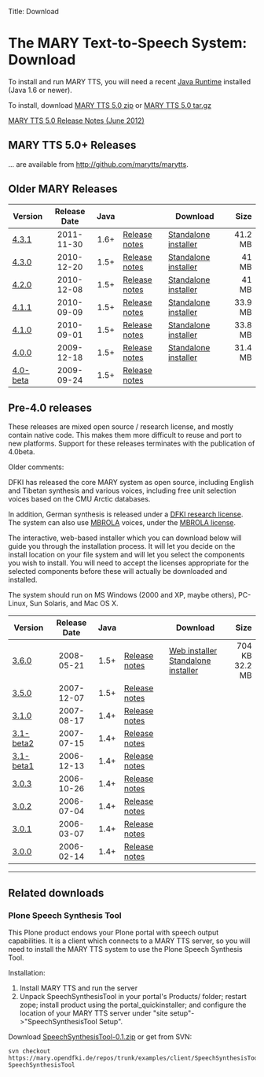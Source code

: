 Title: Download

# The MARY Text-to-Speech System: Download

To install and run MARY TTS, you will need a recent [Java Runtime](http://www.java.com/getjava) installed (Java 1.6 or newer).

To install, download [MARY TTS 5.0 zip](https://github.com/downloads/marytts/marytts/marytts-5.0.zip) or [MARY TTS 5.0 tar.gz](https://github.com/downloads/marytts/marytts/marytts-5.0.tar.gz)

[MARY TTS 5.0 Release Notes (June 2012)](https://github.com/marytts/marytts/wiki/MARY-TTS-5.0)

## MARY TTS 5.0+ Releases

... are available from http://github.com/marytts/marytts.

## Older MARY Releases

| Version | Release Date | Java | | Download | Size |
|---|:---:|:---:|---|---|---:|
| [4.3.1](https://github.com/marytts/marytts/releases/tag/v4.3.1) | 2011-11-30 | 1.6+ | [Release notes](releasenotes-4.3.1.html) | [Standalone installer](http://mary.dfki.de/download/4.3.1/openmary-standalone-install-4.3.1.jar) | 41.2 MB |
| [4.3.0](https://github.com/marytts/marytts/releases/tag/v4.3.0) | 2010-12-20 | 1.5+ | [Release notes](releasenotes-4.3.0.html) | [Standalone installer](http://mary.dfki.de/download/4.3.0/openmary-standalone-install-4.3.0.jar) | 41 MB   |
| [4.2.0](https://github.com/marytts/marytts/releases/tag/v4.2.0) | 2010-12-08 | 1.5+ | [Release notes](releasenotes-4.2.0.html) | [Standalone installer](http://mary.dfki.de/download/4.2.0/openmary-standalone-install-4.2.0.jar) | 41 MB   |
| [4.1.1](https://github.com/marytts/marytts/releases/tag/v4.1.1) | 2010-09-09 | 1.5+ | [Release notes](releasenotes-4.1.1.html) | [Standalone installer](http://mary.dfki.de/download/4.1.1/openmary-standalone-install-4.1.1.jar) | 33.9 MB |
| [4.1.0](https://github.com/marytts/marytts/releases/tag/v4.1.0) | 2010-09-01 | 1.5+ | [Release notes](releasenotes-4.1.0.html) | [Standalone installer](http://mary.dfki.de/download/4.1.0/openmary-standalone-install-4.1.0.jar) | 33.8 MB |
| [4.0.0](https://github.com/marytts/marytts/releases/tag/v4.0.0) | 2009-12-18 | 1.5+ | [Release notes](releasenotes-4.0.0.html) | [Standalone installer](http://mary.dfki.de/download/4.0.0/openmary-standalone-install-4.0.0.jar) | 31.4 MB |
| [4.0-beta](https://github.com/marytts/marytts/releases/tag/v4.0beta) | 2009-09-24 | 1.5+ | [Release notes](releasenotes-4.0-beta.html) | | |

## Pre-4.0 releases

These releases are mixed open source / research license, and mostly contain native code.
This makes them more difficult to reuse and port to new platforms.
Support for these releases terminates with the publication of 4.0beta.

Older comments:

DFKI has released the core MARY system as open source, including English and Tibetan synthesis and various voices, including free unit selection voices based on the CMU Arctic databases.

In addition, German synthesis is released under a [DFKI research license](http://mary.dfki.de/download/DFKI%20MARY%20software%20user%20agreement.html).
The system can also use [MBROLA](http://tcts.fpms.ac.be/synthesis/mbrola.html) voices, under the [MBROLA license](http://mary.dfki.de/download/Mbrola%20software%20user%20agreement.html).

The interactive, web-based installer which you can download below will guide you through the installation process.
It will let you decide on the install location on your file system and will let you select the components you wish to install.
You will need to accept the licenses appropriate for the selected components before these will actually be downloaded and installed.

The system should run on MS Windows (2000 and XP, maybe others), PC-Linux, Sun Solaris, and Mac OS X.

| Version | Release Date | Java | | Download | Size |
|---|:---:|:---:|---|---|---:|
| [3.6.0](https://github.com/marytts/marytts/releases/tag/v3.6.0) | 2008-05-21 | 1.5+ | [Release notes](releasenotes-3.6.0.html) | [Web installer](http://mary.dfki.de/download/mary-install-3.6.0.jar)<br/>[Standalone installer](http://mary.dfki.de/download/mary-standalone-install-3.6.0.jar) | 704 KB<br/>32.2 MB |
| [3.5.0](https://github.com/marytts/marytts/releases/tag/v3.5.0) | 2007-12-07 | 1.5+ | [Release notes](releasenotes-3.5.0.html) | | |
| [3.1.0](https://github.com/marytts/marytts/releases/tag/v3.1.0) | 2007-08-17 | 1.4+ | [Release notes](releasenotes-3.1.0.html) | | |
| [3.1-beta2](https://github.com/marytts/marytts/releases/tag/v3.1beta2) | 2007-07-15 | 1.4+ | [Release notes](releasenotes-3.1-beta2.html) | | |
| [3.1-beta1](https://github.com/marytts/marytts/releases/tag/v3.1beta1) | 2006-12-13 | 1.4+ | [Release notes](releasenotes-3.1-beta1.html) | | |
| [3.0.3](https://github.com/marytts/marytts/releases/tag/v3.0.3) | 2006-10-26 | 1.4+ | [Release notes](releasenotes-3.0.3.html) | | |
| [3.0.2](https://github.com/marytts/marytts/releases/tag/v3.0.2) | 2006-07-04 | 1.4+ | [Release notes](releasenotes-3.0.2.html) | | |
| [3.0.1](https://github.com/marytts/marytts/releases/tag/v3.0.1) | 2006-03-07 | 1.4+ | [Release notes](releasenotes-3.0.1.html) | | |
| [3.0.0](https://github.com/marytts/marytts/releases/tag/v3.0.0) | 2006-02-14 | 1.4+ | [Release notes](releasenotes-3.0.0.html) | | |

--------

## Related downloads

### Plone Speech Synthesis Tool

This Plone product endows your Plone portal with speech output capabilities.
It is a client which connects to a MARY TTS server, so you will need to install the MARY TTS system to use the Plone Speech Synthesis Tool.

Installation:
1. Install MARY TTS and run the server
2. Unpack SpeechSynthesisTool in your portal's Products/ folder;
   restart zope;
   install product using the portal_quickinstaller;
   and configure the location of your MARY TTS server under "site setup"->"SpeechSynthesisTool Setup".

Download [SpeechSynthesisTool-0.1.zip](http://mary.dfki.de/download/SpeechSynthesisTool-0.1.zip) or get from SVN:

    svn checkout https://mary.opendfki.de/repos/trunk/examples/client/SpeechSynthesisTool SpeechSynthesisTool
